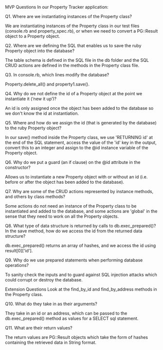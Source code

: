 MVP Questions
In our Property Tracker application:

Q1. Where are we instantiating instances of the Property class?

We are instantiating instances of the Property class in our test files (console.rb and property_spec.rb), or when we need to convert a PG::Result object to a Property object.

Q2. Where are we defining the SQL that enables us to save the ruby Property object into the database?

The table schema is defined in the SQL file in the db folder and the SQL CRUD actions are defined in the methods in the Property class file.

Q3. In console.rb, which lines modify the database?

Property.delete_all() and property1.save().

Q4. Why do we not define the id of a Property object at the point we instantiate it (‘new it up’)?

An id is only assigned once the object has been added to the database so we don't know the id at instantiation.

Q5. Where and how do we assign the id (that is generated by the database) to the ruby Property object?

In our save() method inside the Property class, we use 'RETURNING id' at the end of the SQL statement, access the value of the 'id' key in the output, convert this to an integer and assign to the @id instance variable of the Property object.

Q6. Why do we put a guard (an if clause) on the @id attribute in the constructor?

Allows us to instantiate a new Property object with or without an id (i.e. before or after the object has been added to the database).

Q7. Why are some of the CRUD actions represented by instance methods, and others by class methods?

Some actions do not need an instance of the Property class to be instantiated and added to the database, and some actions are 'global' in the sense that they need to work on all the Property objects.

Q8. What type of data structure is returned by calls to db.exec_prepared()? In the save method, how do we access the id from the returned data structure?

db.exec_prepared() returns an array of hashes, and we access the id using result[0]['id'].

Q9. Why do we use prepared statements when performing database operations?

To sanity check the inputs and to guard against SQL injection attacks which could corrupt or destroy the database.

Extension Questions
Look at the find_by_id and find_by_address methods in the Property class.

Q10. What do they take in as their arguments?

They take in an id or an address, which can be passed to the db.exec_prepared() method as values for a SELECT sql statement.

Q11. What are their return values?

The return values are PG::Result objects which take the form of hashes containing the retrieved data in String format.
